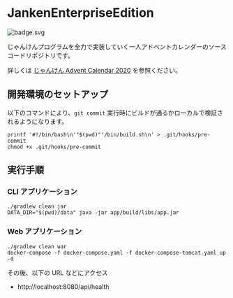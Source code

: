 # JankenEnterpriseEdition

![badge.svg](https://github.com/os1ma/JankenEnterpriseEdition/workflows/workflow/badge.svg)

じゃんけんプログラムを全力で実装していく一人アドベントカレンダーのソースコードリポジトリです。

詳しくは [じゃんけん Advent Calendar 2020](https://qiita.com/advent-calendar/2020/janken) を参照ください。

## 開発環境のセットアップ

以下のコマンドにより、`git commit` 実行時にビルドが通るかローカルで検証されるようになります。

```shell
printf '#!/bin/bash\n'"$(pwd)"'/bin/build.sh\n' > .git/hooks/pre-commit
chmod +x .git/hooks/pre-commit
```

## 実行手順

### CLI アプリケーション

```shell
./gradlew clean jar
DATA_DIR="$(pwd)/data" java -jar app/build/libs/app.jar
```

### Web アプリケーション

```shell
./gradlew clean war
docker-compose -f docker-compose.yaml -f docker-compose-tomcat.yaml up -d
```

その後、以下の URL などにアクセス

- http://localhost:8080/api/health
